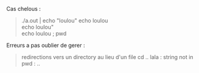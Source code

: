 Cas chelous :

> ./a.out | echo "loulou"
> echo loulou \
> echo loulou" \
> echo loulou \; pwd


Erreurs a pas oublier de gerer :

> redirections vers un directory au lieu d'un file
> cd .. lala : string not in pwd : ..